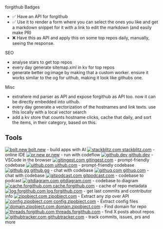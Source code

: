 forgithub Badges

- ✅ Have an API for forgithub
- ✅ Use it to render a form where you can select the ones you like and get a markdown snippet for it with a link to edit the markdown (and easily make PR)
- ❌ Have this as API and apply this on some top repos daily, manually, seeing the response.

SEO

- analyse stars to get top repos
- every day generate sitemap.xml in kv for top repos
- generate better og:image by making that a custom worker. ensure it works similar to the og for uithub, making it look like githubs one.

Misc

- extrahere md parser as API and expose forgithub as API too. now it can be directly embedded into uithub.
- every day generate a vectorization of the hostnames and link texts. use this locally with a local vector search
- add a kv store that counts hostname clicks, cache that daily, and sort the items, in their category, based on this.

## Tools

[![bolt.new](https://www.google.com/s2/favicons?domain=bolt.new&sz=16) bolt.new](https://bolt.new/github.com/janwilmake/fetch-each) - build apps with AI
[![stackblitz.com](https://www.google.com/s2/favicons?domain=stackblitz.com&sz=16) stackblitz.com](https://stackblitz.com/github.com/janwilmake/fetch-each) - online IDE
[![pr.new](https://www.google.com/s2/favicons?domain=pr.new&sz=16) pr.new](https://pr.new/github.com/janwilmake/fetch-each) - run with codeflow
[![github.dev](https://www.google.com/s2/favicons?domain=github.dev&sz=16) github.dev](https://github.dev/janwilmake/fetch-each) - VSCode in the browser
[![gitingest.com](https://www.google.com/s2/favicons?domain=gitingest.com&sz=16) gitingest.com](https://gitingest.com/janwilmake/fetch-each) - prompt-friendly codebase
[![uithub.com](https://www.google.com/s2/favicons?domain=uithub.com&sz=16) uithub.com](https://uithub.com/janwilmake/fetch-each) - prompt-friendly codebase
[![github.gg](https://www.google.com/s2/favicons?domain=github.gg&sz=16) github.gg](https://github.gg/janwilmake/fetch-each) - chat with codebase
[![githuq.com](https://www.google.com/s2/favicons?domain=githuq.com&sz=16) githuq.com](https://githuq.com/janwilmake/fetch-each) - chat with codebase
[![gitpodcast.com](https://www.google.com/s2/favicons?domain=gitpodcast.com&sz=16) gitpodcast.com](https://gitpodcast.com/janwilmake/fetch-each) - codebase to podcast
[![gitdiagram.com](https://www.google.com/s2/favicons?domain=gitdiagram.com&sz=16) gitdiagram.com](https://gitdiagram.com/janwilmake/fetch-each) - codebase to diagram
[![cache.forgithub.com](https://www.google.com/s2/favicons?domain=cache.forgithub.com&sz=16) cache.forgithub.com](https://cache.forgithub.com/janwilmake/fetch-each) - cache of repo metadata
[![log.forgithub.com](https://www.google.com/s2/favicons?domain=log.forgithub.com&sz=16) log.forgithub.com](https://log.forgithub.com/janwilmake/fetch-each) - get last commits and contributor info
[![zipobject.com](https://www.google.com/s2/favicons?domain=zipobject.com&sz=16) zipobject.com](https://zipobject.com/github.com/janwilmake/fetch-each) - Extract any zip over API
[![config.zipobject.com](https://www.google.com/s2/favicons?domain=config.zipobject.com&sz=16) config.zipobject.com](https://config.zipobject.com/github.com/janwilmake/fetch-each) - Extract config files
[![domain.zipobject.com](https://www.google.com/s2/favicons?domain=domain.zipobject.com&sz=16) domain.zipobject.com](https://domain.zipobject.com/github.com/janwilmake/fetch-each) - Find domain for repo
[![threads.forgithub.com](https://www.google.com/s2/favicons?domain=threads.forgithub.com&sz=16) threads.forgithub.com](https://threads.forgithub.com/janwilmake/fetch-each) - find X posts about repos
[![githubtracker.com](https://www.google.com/s2/favicons?domain=githubtracker.com&sz=16) githubtracker.com](https://githubtracker.com/janwilmake/fetch-each) - track commits, issues, prs and more
